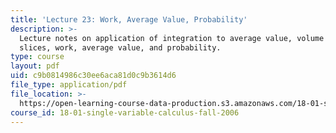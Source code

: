 ```yaml
---
title: 'Lecture 23: Work, Average Value, Probability'
description: >-
  Lecture notes on application of integration to average value, volume by
  slices, work, average value, and probability.
type: course
layout: pdf
uid: c9b0814986c30ee6aca81d0c9b3614d6
file_type: application/pdf
file_location: >-
  https://open-learning-course-data-production.s3.amazonaws.com/18-01-single-variable-calculus-fall-2006/c9b0814986c30ee6aca81d0c9b3614d6_lec23.pdf
course_id: 18-01-single-variable-calculus-fall-2006
---
```

